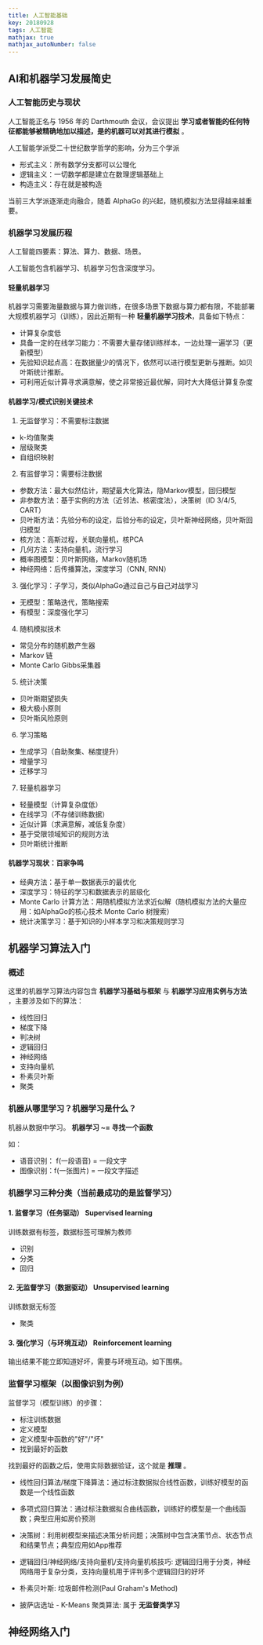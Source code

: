 ```yaml
---
title: 人工智能基础
key: 20180928
tags: 人工智能 
mathjax: true
mathjax_autoNumber: false
---
```


## AI和机器学习发展简史

### 人工智能历史与现状
人工智能正名与 1956 年的 Darthmouth 会议，会议提出 **学习或者智能的任何特征都能够被精确地加以描述，是的机器可以对其进行模拟** 。
<!--more-->
人工智能学派受二十世纪数学哲学的影响，分为三个学派
- 形式主义：所有数学分支都可以公理化 
- 逻辑主义：一切数学都是建立在数理逻辑基础上
- 构造主义：存在就是被构造

当前三大学派逐渐走向融合，随着 AlphaGo 的兴起，随机模拟方法显得越来越重要。

### 机器学习发展历程
人工智能四要素：算法、算力、数据、场景。

人工智能包含机器学习、机器学习包含深度学习。

#### 轻量机器学习
机器学习需要海量数据与算力做训练，在很多场景下数据与算力都有限，不能部署大规模机器学习（训练），因此近期有一种 **轻量机器学习技术**，具备如下特点：
- 计算复杂度低
- 具备一定的在线学习能力：不需要大量存储训练样本，一边处理一遍学习（更新模型）
- 先验知识起点高：在数据量少的情况下，依然可以进行模型更新与推断。如贝叶斯统计推断。
- 可利用近似计算寻求满意解，使之非常接近最优解，同时大大降低计算复杂度

#### 机器学习/模式识别关键技术
1. 无监督学习：不需要标注数据
- k-均值聚类
- 层级聚类
- 自组织映射

2. 有监督学习：需要标注数据
- 参数方法：最大似然估计，期望最大化算法，隐Markov模型，回归模型
- 非参数方法：基于实例的方法（近邻法、核密度法），决策树（ID 3/4/5, CART）
- 贝叶斯方法：先验分布的设定，后验分布的设定，贝叶斯神经网络，贝叶斯回归模型
- 核方法：高斯过程，关联向量机，核PCA
- 几何方法：支持向量机，流行学习
- 概率图模型：贝叶斯网络，Markov随机场
- 神经网络：后传播算法，深度学习（CNN, RNN）

3. 强化学习：子学习，类似AlphaGo通过自己与自己对战学习
- 无模型：策略迭代，策略搜索
- 有模型：深度强化学习

4. 随机模拟技术
- 常见分布的随机数产生器
- Markov 链
- Monte Carlo Gibbs采集器

5. 统计决策
- 贝叶斯期望损失
- 极大极小原则
- 贝叶斯风险原则

6. 学习策略
- 生成学习（自助聚集、梯度提升）
- 增量学习
- 迁移学习

7. 轻量机器学习
- 轻量模型（计算复杂度低）
- 在线学习（不存储训练数据）
- 近似计算（求满意解，减低复杂度）
- 基于受限领域知识的规则方法
- 贝叶斯统计推断

#### 机器学习现状：百家争鸣
- 经典方法：基于单一数据表示的最优化
- 深度学习：特征的学习和数据表示的层级化
- Monte Carlo 计算方法：用随机模拟方法求近似解（随机模拟方法的大量应用：如AlphaGo的核心技术 Monte Carlo 树搜索）
- 统计决策学习：基于知识的小样本学习和决策规则学习

## 机器学习算法入门

### 概述
这里的机器学习算法内容包含 **机器学习基础与框架** 与 **机器学习应用实例与方法** ，主要涉及如下的算法：
- 线性回归
- 梯度下降
- 判决树
- 逻辑回归
- 神经网络
- 支持向量机
- 朴素贝叶斯
- 聚类

### 机器从哪里学习？机器学习是什么？
机器从数据中学习。
**机器学习 ~= 寻找一个函数**

如：
- 语音识别： f(一段语音) = 一段文字
- 图像识别：f(一张图片) = 一段文字描述

### 机器学习三种分类（当前最成功的是监督学习）
#### 1. 监督学习（任务驱动） Supervised learning
训练数据有标签，数据标签可理解为教师
- 识别
- 分类
- 回归

#### 2. 无监督学习（数据驱动） Unsupervised learning
训练数据无标签
- 聚类

#### 3. 强化学习（与环境互动）  Reinforcement learning
输出结果不能立即知道好坏，需要与环境互动。如下围棋。

### 监督学习框架（以图像识别为例）
监督学习（模型训练）的步骤：
- 标注训练数据
- 定义模型
- 定义模型中函数的"好"/"坏"
- 找到最好的函数

找到最好的函数之后，使用实际数据验证，这个就是 **推理** 。

- 线性回归算法/梯度下降算法：通过标注数据拟合线性函数，训练好模型的函数是一个线性函数

- 多项式回归算法：通过标注数据拟合曲线函数，训练好的模型是一个曲线函数；典型应用如房价预测

- 决策树：利用树模型来描述决策分析问题；决策树中包含决策节点、状态节点和结果节点；典型应用如App推荐

- 逻辑回归/神经网络/支持向量机/支持向量机核技巧: 逻辑回归用于分类，神经网络用于复杂分类，支持向量机用于评判多个逻辑回归的好坏

- 朴素贝叶斯: 垃圾邮件检测(Paul Graham's Method)

- 披萨店选址 - K-Means 聚类算法: 属于 **无监督类学习**

## 神经网络入门

